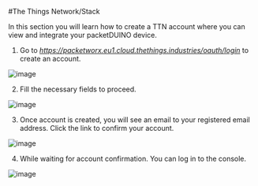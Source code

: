 #The Things Network/Stack

In this section you will learn how to create a TTN account where you can view and integrate your packetDUINO device.

1. Go to *https://packetworx.eu1.cloud.thethings.industries/oauth/login* to create an account.

![image](https://user-images.githubusercontent.com/110519487/185464194-2fa7247d-eaed-4ec1-b764-c2e680bbb0c5.png)

2. Fill the necessary fields to proceed.

![image](https://user-images.githubusercontent.com/110519487/185464556-d5e2c399-3ba8-48c6-9818-98afd6752982.png)

3. Once account is created, you will see an email to your registered email address. Click the link to confirm your account.

![image](https://user-images.githubusercontent.com/110519487/185465016-a6b3554c-8df1-4f7f-9035-966845109a6b.png)

4. While waiting for account confirmation. You can log in to the console.

![image](https://user-images.githubusercontent.com/110519487/185465324-b2e5e1bb-ebf5-4836-86d9-bd37517e74fb.png)


